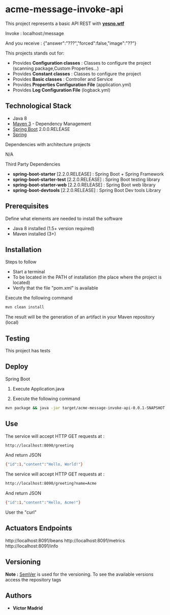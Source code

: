 # acme-message-invoke-api

This project represents a basic API REST with **[yesno.wtf](https://yesno.wtf/)**

Invoke : localhost:<port>/message

And you receive : {"answer":"???","forced":false,"image":"??"}

This projects stands out for:

* Provides **Configuration classes** : Classes to configure the project (scanning package,Custom Properties...)
* Provides **Constant classes** : Classes to configure the project
* Provides **Basic classes** : Controller and Service
* Provides **Properties Configuration File** (application.yml)
* Provides **Log Configuration File** (logback.yml)

## Technological Stack

* Java 8
* [Maven 3](https://maven.apache.org/) - Dependency Management
* [Spring Boot](https://spring.io/projects/spring-boot) 2.0.0.RELEASE
* [Spring](https://spring.io)

Dependencies with architecture projects

N/A

Third Party Dependencies

* **spring-boot-starter** [2.2.0.RELEASE] : Spring Boot + Spring Framework
* **spring-boot-starter-test** [2.2.0.RELEASE] : Spring Boot testing library
* **spring-boot-starter-web** [2.2.0.RELEASE] : Spring Boot web library
* **spring-boot-devtools** [2.2.0.RELEASE] : Spring Boot Dev tools Library


## Prerequisites

Define what elements are needed to install the software

* Java 8 installed (1.5+ version required)
* Maven installed  (3+)


## Installation

Steps to follow

* Start a terminal
* To be located in the PATH of installation (the place where the project is located)
* Verify that the file "pom.xml" is available

Execute the following command

```bash
mvn clean install
```

The result will be the generation of an artifact in your Maven repository (local)


## Testing

This project has tests


## Deploy

Spring Boot

1. Execute Application.java

2. Execute the following command

```bash
mvn package && java -jar target/acme-message-invoke-api-0.0.1-SNAPSHOT.jar
```

## Use

The service will accept HTTP GET requests at :

```bash
http://localhost:8090/greeting
```

And return JSON

```bash
{"id":1,"content":"Hello, World!"}
```

The service will accept HTTP GET requests at :

```bash
http://localhost:8090/greeting?name=Acme
```

And return JSON

```bash
{"id":1,"content":"Hello, Acme!"}
```

User the "curl"


## Actuators Endpoints

http://localhost:8091/beans
http://localhost:8091/metrics
http://localhost:8091/info


## Versioning

**Note :** [SemVer](http://semver.org/) is used for the versioning.
To see the available versions access the repository tags

## Authors

* **Víctor Madrid**
